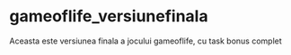 # gameoflife_versiunefinala
Aceasta este versiunea finala a jocului gameoflife, cu task bonus complet
